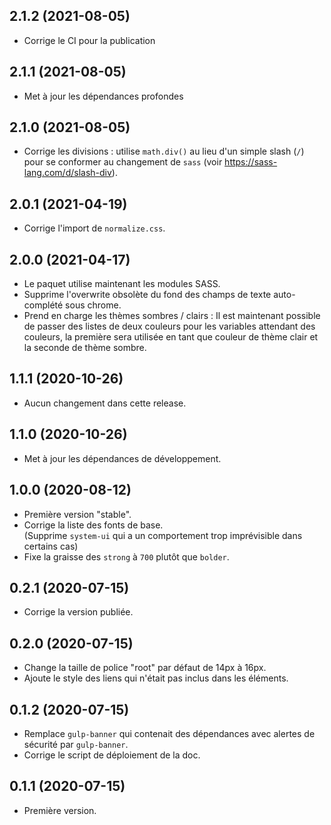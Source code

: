 ## 2.1.2 (2021-08-05)
- Corrige le CI pour la publication

## 2.1.1 (2021-08-05)
- Met à jour les dépendances profondes

## 2.1.0 (2021-08-05)
- Corrige les divisions : utilise `math.div()` au lieu d'un simple slash (`/`)
  pour se conformer au changement de `sass` (voir https://sass-lang.com/d/slash-div).

## 2.0.1 (2021-04-19)
- Corrige l'import de `normalize.css`.

## 2.0.0 (2021-04-17)
- Le paquet utilise maintenant les modules SASS.
- Supprime l'overwrite obsolète du fond des champs de texte auto-complété sous chrome.
- Prend en charge les thèmes sombres / clairs : Il est maintenant possible de passer
  des listes de deux couleurs pour les variables attendant des couleurs, la première
  sera utilisée en tant que couleur de thème clair et la seconde de thème sombre.

## 1.1.1 (2020-10-26)
- Aucun changement dans cette release.

## 1.1.0 (2020-10-26)
- Met à jour les dépendances de développement.

## 1.0.0 (2020-08-12)
- Première version "stable".
- Corrige la liste des fonts de base.  
  (Supprime `system-ui` qui a un comportement trop imprévisible dans certains cas)
- Fixe la graisse des `strong` à `700` plutôt que `bolder`.

## 0.2.1 (2020-07-15)
- Corrige la version publiée.

## 0.2.0 (2020-07-15)
- Change la taille de police "root" par défaut de 14px à 16px.
- Ajoute le style des liens qui n'était pas inclus dans les éléments.

## 0.1.2 (2020-07-15)
- Remplace `gulp-banner` qui contenait des dépendances avec alertes de sécurité par `gulp-banner`.
- Corrige le script de déploiement de la doc.

## 0.1.1 (2020-07-15)
- Première version.
